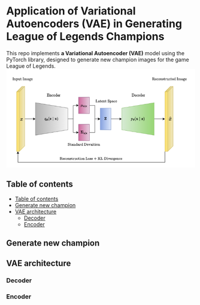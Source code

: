 # Application of Variational Autoencoders (VAE) in Generating League of Legends Champions
This repo implements **a Variational Autoencoder (VAE)** model using the PyTorch library, designed to generate new champion images for the game League of Legends. 
![VAE architecture](./images/VAE_arch.png) <!-- https://medium.com/@rushikesh.shende/autoencoders-variational-autoencoders-vae-and-%CE%B2-vae-ceba9998773d -->
## Table of contents
* [Table of contents](#table-of-contents)
* [Generate new champion](#generate-new-champion)
* [VAE architecture](#vae-architecture)
    + [Decoder](#decoder)
    + [Encoder](#encoder)

## Generate new champion

## VAE architecture

### Decoder

### Encoder